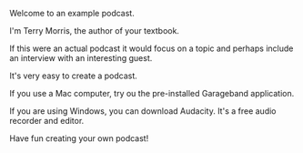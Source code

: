 Welcome to an example podcast.  

I'm Terry Morris, the author of your textbook.

If this were an actual podcast it would focus on a topic and perhaps include an interview with an interesting guest.

It's very easy to create a podcast.

If you use a Mac computer, try ou the pre-installed Garageband application.

If you are using Windows, you can download Audacity. It's a free audio recorder and editor.

Have fun creating your own podcast!
